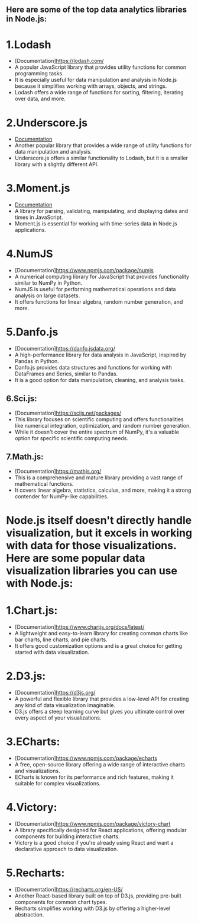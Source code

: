 ## Here are some of the top data analytics libraries in Node.js:

# 1.Lodash

* [Documentation]https://lodash.com/
* A popular JavaScript library that provides utility functions for common programming tasks.
* It is especially useful for data manipulation and analysis in Node.js because it simplifies working with arrays, objects, and strings.
* Lodash offers a wide range of functions for sorting, filtering, iterating over data, and more.

# 2.Underscore.js

* [Documentation](https://underscorejs.org/)
* Another popular library that provides a wide range of utility functions for data manipulation and analysis.
* Underscore.js offers a similar functionality to Lodash, but it is a smaller library with a slightly different API.

# 3.Moment.js

* [Documentation](https://momentjs.com/)
* A library for parsing, validating, manipulating, and displaying dates and times in JavaScript.
* Moment.js is essential for working with time-series data in Node.js applications.

# 4.NumJS

* [Documentation]https://www.npmjs.com/package/numjs
* A numerical computing library for JavaScript that provides functionality similar to NumPy in Python.
* NumJS is useful for performing mathematical operations and data analysis on large datasets.
* It offers functions for linear algebra, random number generation, and more.

# 5.Danfo.js

* [Documentation]https://danfo.jsdata.org/
* A high-performance library for data analysis in JavaScript, inspired by Pandas in Python.
* Danfo.js provides data structures and functions for working with DataFrames and Series, similar to Pandas.
* It is a good option for data manipulation, cleaning, and analysis tasks.

## 6.Sci.js:

* [Documentation]https://scijs.net/packages/
* This library focuses on scientific computing and offers functionalities like numerical integration, optimization, and random number generation.
* While it doesn't cover the entire spectrum of NumPy, it's a valuable option for specific scientific computing needs.

## 7.Math.js:

* [Documentation]https://mathjs.org/
* This is a comprehensive and mature library providing a vast range of mathematical functions.
* It covers linear algebra, statistics, calculus, and more, making it a strong contender for NumPy-like capabilities.


# Node.js itself doesn't directly handle visualization, but it excels in working with data for those visualizations. Here are some popular data visualization libraries you can use with Node.js:

# 1.Chart.js:

* [Documentation]https://www.chartjs.org/docs/latest/
* A lightweight and easy-to-learn library for creating common charts like bar charts, line charts, and pie charts.
* It offers good customization options and is a great choice for getting started with data visualization.

# 2.D3.js:

* [Documentation]https://d3js.org/
* A powerful and flexible library that provides a low-level API for creating any kind of data visualization imaginable.
* D3.js offers a steep learning curve but gives you ultimate control over every aspect of your visualizations.

# 3.ECharts:

* [Documentation]https://www.npmjs.com/package/echarts
* A free, open-source library offering a wide range of interactive charts and visualizations.
* ECharts is known for its performance and rich features, making it suitable for complex visualizations.

# 4.Victory:

* [Documentation]https://www.npmjs.com/package/victory-chart
* A library specifically designed for React applications, offering modular components for building interactive charts.
* Victory is a good choice if you're already using React and want a declarative approach to data visualization.

# 5.Recharts:

* [Documentation]https://recharts.org/en-US/
* Another React-based library built on top of D3.js, providing pre-built components for common chart types.
* Recharts simplifies working with D3.js by offering a higher-level abstraction.